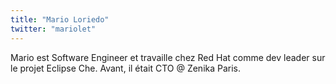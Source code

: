 ```yaml
---
title: "Mario Loriedo"
twitter: "mariolet"
---
```


Mario est Software Engineer et travaille chez Red Hat comme dev leader
sur le projet Eclipse Che. Avant, il était CTO @ Zenika Paris.
